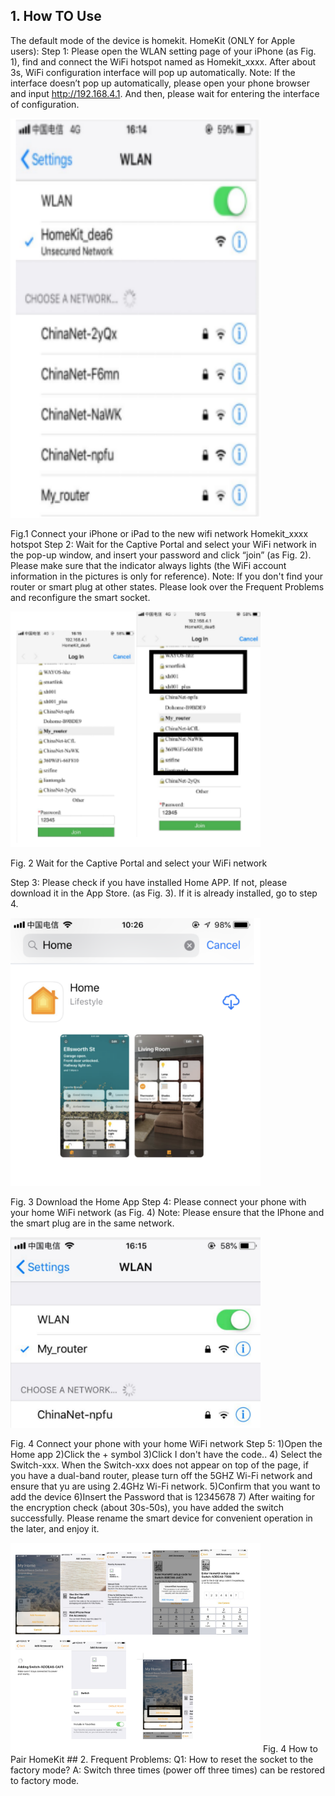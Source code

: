 ## 1. How TO Use

The default mode of the device is homekit.
HomeKit (ONLY for Apple users):
Step 1: Please open the WLAN setting page of your iPhone (as Fig. 1), find and connect the WiFi hotspot named as Homekit_xxxx. After about 3s, WiFi configuration interface will pop up automatically.
Note: If the interface doesn’t pop up automatically, please open your phone browser and input http://192.168.4.1. And then, please wait for entering the interface of configuration.

 <img src="../README_IMAGE/4.png" width="400" />
 
 Fig.1 Connect your iPhone or iPad to the new wifi network Homekit_xxxx hotspot
Step 2: Wait for the Captive Portal and select your WiFi network in the pop-up window, and insert your password and click “join” (as Fig. 2). Please make sure that the indicator always lights (the WiFi account information in the pictures is only for reference).
Note: If you don't find your router or smart plug at other states. Please look over the Frequent Problems and reconfigure the smart socket.

  <img src="../README_IMAGE/5.png" width="400" />

Fig. 2 Wait for the Captive Portal and select your WiFi network

Step 3: Please check if you have installed Home APP.
If not, please download it in the App Store. (as Fig. 3). If it is already installed, go to step 4.

  <img src="../README_IMAGE/6.png" width="400" />
  
Fig. 3 Download the Home App
Step 4: Please connect your phone with your home WiFi network (as Fig. 4)
Note: Please ensure that the IPhone and the smart plug are in the same network.

  <img src="../README_IMAGE/7.png" width="400" />
  
Fig. 4 Connect your phone with your home WiFi network
Step 5: 
1)Open the Home app
 2)Click the + symbol
 3)Click I don't have the code..
 4) Select the Switch-xxx. When the Switch-xxx does not appear on top of the page, if you have a dual-band router, please turn off the 5GHZ Wi-Fi network and ensure that yu are using 2.4GHz Wi-Fi network.
 5)Confirm that you want to add the device
 6)Insert the Password that is 12345678
 7) After waiting for the encryption check (about 30s-50s), you have added the switch successfully. Please rename the smart device for convenient operation in the later, and enjoy it.
 
  <img src="../README_IMAGE/8.png" width="400" />
  Fig. 4 How to Pair HomeKit
## 2. Frequent Problems:
Q1: How to reset the socket to the factory mode?
A: Switch three times (power off three times) can be restored to factory mode.
  
  
 
